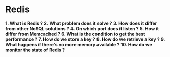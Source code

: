 # Redis

**1. What is Redis ?**
**2. What problem does it solve ?**
**3. How does it differ from other NoSQL solutions ?**
**4. On which port does it listen ?**
**5. How it differ from Memcached ?**
**6. What is the condition to get the best performance ?**
**7. How do we store a key ?**
**8. How do we retrieve a key ?**
**9. What happens if there's no more memory available ?**
**10. How do we monitor the state of Redis ?**